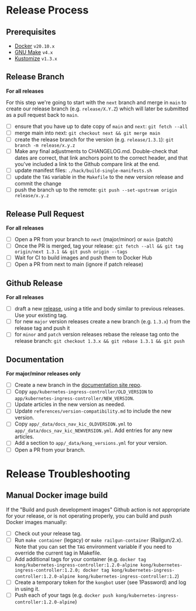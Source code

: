 # Release Process

## Prerequisites

- [Docker](https://docs.docker.com/get-docker/) `v20.10.x`
- [GNU Make](https://www.gnu.org/software/make/) `v4.x`
- [Kustomize](https://github.com/kubernetes-sigs/kustomize) `v1.3.x`

## Release Branch

**For all releases**

For this step we're going to start with the `next` branch and merge in `main` to create our release branch (e.g. `release/X.Y.Z`) which will later be submitted as a pull request back to `main`.

- [ ] ensure that you have up to date copy of `main` and `next`: `git fetch --all`
- [ ] merge main into next: `git checkout next && git merge main`
- [ ] create the release branch for the version (e.g. `release/1.3.1`): `git branch -m release/x.y.z`
- [ ] Make any final adjustments to CHANGELOG.md. Double-check that dates are correct, that link anchors point to the correct header, and that you've included a link to the Github compare link at the end.
- [ ] update manifest files: `./hack/build-single-manifests.sh`
- [ ] update the `TAG` variable in the `Makefile` to the new version release and commit the change
- [ ] push the branch up to the remote: `git push --set-upstream origin release/x.y.z`

## Release Pull Request

**For all releases**

- [ ] Open a PR from your branch to `next` (major/minor) or `main` (patch)
- [ ] Once the PR is merged, tag your release: `git fetch --all && git tag origin/next 1.3.1 && git push origin --tags`
- [ ] Wait for CI to build images and push them to Docker Hub
- [ ] Open a PR from next to main (ignore if patch release)

## Github Release

**For all releases**

- [ ] draft a new [release](https://github.com/Kong/kubernetes-ingress-controller/releases), using a title and body similar to previous releases. Use your existing tag.
- [ ] for new `major` version releases create a new branch (e.g. `1.3.x`) from the release tag and push it
- [ ] for `minor` and `patch` version releases rebase the release tag onto the release branch: `git checkout 1.3.x && git rebase 1.3.1 && git push`

## Documentation

**For major/minor releases only**

- [ ] Create a new branch in the [documentation site repo](https://github.com/Kong/docs.konghq.com).
- [ ] Copy `app/kubernetes-ingress-controller/OLD_VERSION` to `app/kubernetes-ingress-controller/NEW_VERSION`.
- [ ] Update articles in the new version as needed.
- [ ] Update `references/version-compatibility.md` to include the new version.
- [ ] Copy `app/_data/docs_nav_kic_OLDVERSION.yml` to `app/_data/docs_nav_kic_NEWVERSION.yml`. Add entries for any new articles.
- [ ] Add a section to `app/_data/kong_versions.yml` for your version.
- [ ] Open a PR from your branch.

# Release Troubleshooting

## Manual Docker image build

If the "Build and push development images" Github action is not appropriate for your release, or is not operating properly, you can build and push Docker images manually:

- [ ] Check out your release tag.
- [ ] Run `make container` (legacy) or `make railgun-container` (Railgun/2.x). Note that you can set the `TAG` environment variable if you need to override the current tag in Makefile.
- [ ] Add additional tags for your container (e.g. `docker tag kong/kubernetes-ingress-controller:1.2.0-alpine kong/kubernetes-ingress-controller:1.2.0; docker tag kong/kubernetes-ingress-controller:1.2.0-alpine kong/kubernetes-ingress-controller:1.2`)
- [ ] Create a temporary token for the `kongbot` user (see 1Password) and log in using it.
- [ ] Push each of your tags (e.g. `docker push kong/kubernetes-ingress-controller:1.2.0-alpine`)
